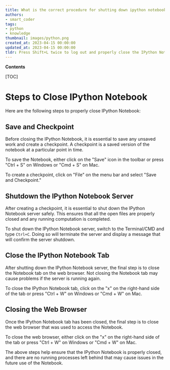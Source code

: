 ```yaml
---
title: What is the correct procedure for shutting down ipython notebook?
authors:
- smart_coder
tags:
- python
- knowledge
thumbnail: images/python.png
created_at: 2023-04-15 00:00:00
updated_at: 2023-04-15 00:00:00
tldr: Press Shift+L twice to log out and properly close the IPython Notebook.
---
```


**Contents**

[TOC]

# Steps to Close IPython Notebook

Here are the following steps to properly close IPython Notebook:

## Save and Checkpoint

Before closing the IPython Notebook, it is essential to save any unsaved work and create a checkpoint. A checkpoint is a saved version of the notebook at a particular point in time.

To save the Notebook, either click on the "Save" icon in the toolbar or press "Ctrl + S" on Windows or "Cmd + S" on Mac.

To create a checkpoint, click on "File" on the menu bar and select "Save and Checkpoint."

## Shutdown the IPython Notebook Server

After creating a checkpoint, it is essential to shut down the IPython Notebook server safely. This ensures that all the open files are properly closed and any running computation is completed.

To shut down the IPython Notebook server, switch to the Terminal/CMD and type `Ctrl+C`. Doing so will terminate the server and display a message that will confirm the server shutdown.

## Close the IPython Notebook Tab

After shutting down the IPython Notebook server, the final step is to close the Notebook tab on the web browser. Not closing the Notebook tab may cause problems if the server is running again.

To close the IPython Notebook tab, click on the "x" on the right-hand side of the tab or press "Ctrl + W" on Windows or "Cmd + W" on Mac.

## Closing the Web Browser

Once the IPython Notebook tab has been closed, the final step is to close the web browser that was used to access the Notebook. 

To close the web browser, either click on the "x" on the right-hand side of the tab or press "Ctrl + W" on Windows or "Cmd + W" on Mac.

The above steps help ensure that the IPython Notebook is properly closed, and there are no running processes left behind that may cause issues in the future use of the Notebook.
